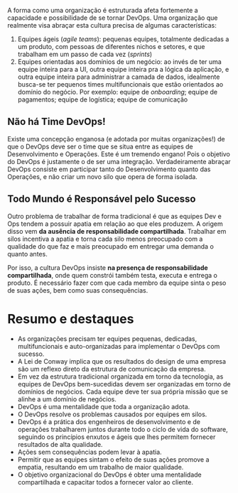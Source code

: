 A forma como uma organização é estruturada afeta fortemente a capacidade e possibilidade de se tornar DevOps. Uma organização que realmente visa abraçar esta cultura precisa de algumas características:

1. Equipes ágeis (*agile teams*): pequenas equipes, totalmente dedicadas a um produto, com pessoas de diferentes nichos e setores, e que trabalham em um passo de cada vez (*sprints*)
2. Equipes orientadas aos domínios de um negócio: ao invés de ter uma equipe inteira para a UI, outra equipe inteira pra a lógica da aplicação, e outra equipe inteira para administrar a camada de dados, idealmente busca-se ter pequenos times multifuncionais que estão orientados ao domínio do negócio. Por exemplo: equipe de *onboarding*; equipe de pagamentos; equipe de logística; equipe de comunicação
## Não há Time DevOps!

Existe uma concepção enganosa (e adotada por muitas organizações!) de que o DevOps deve ser o time que se situa entre as equipes de Desenvolvimento e Operações. Este é um tremendo engano! Pois o objetivo do DevOps é justamente o de ser uma integração. Verdadeiramente abraçar DevOps consiste em participar tanto do Desenvolvimento quanto das Operações, e não criar um novo silo que opera de forma isolada.
## Todo Mundo é Responsável pelo Sucesso

Outro problema de trabalhar de forma tradicional é que as equipes Dev e Ops tendem a possuir apatia em relação ao que eles produzem. A origem disso vem **da ausência de responsabilidade compartilhada**. Trabalhar em silos incentiva a apatia e torna cada silo menos preocupado com a qualidade do que faz e mais preocupado em entregar uma demanda o quanto antes. 

Por isso, a cultura DevOps insiste **na presença de responsabilidade compartilhada**, onde quem constrói também testa, executa e entrega o produto. É necessário fazer com que cada membro da equipe sinta o peso de suas ações, bem como suas consequências.

# Resumo e destaques

- As organizações precisam ter equipes pequenas, dedicadas, multifuncionais e auto-organizadas para implementar o DevOps com sucesso.
- A Lei de Conway implica que os resultados do design de uma empresa são um reflexo direto da estrutura de comunicação da empresa.
- Em vez da estrutura tradicional organizada em torno da tecnologia, as equipes de DevOps bem-sucedidas devem ser organizadas em torno de domínios de negócios. Cada equipe deve ter sua própria missão que se alinhe a um domínio de negócios.
- DevOps é uma mentalidade que toda a organização adota.
- O DevOps resolve os problemas causados por equipes em silos.
- DevOps é a prática dos engenheiros de desenvolvimento e de operações trabalharem juntos durante todo o ciclo de vida do software, seguindo os princípios enxutos e ágeis que lhes permitem fornecer resultados de alta qualidade.
- Ações sem consequências podem levar à apatia.
- Permitir que as equipes sintam o efeito de suas ações promove a empatia, resultando em um trabalho de maior qualidade.
- O objetivo organizacional do DevOps é obter uma mentalidade compartilhada e capacitar todos a fornecer valor ao cliente.